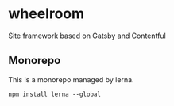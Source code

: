 # wheelroom

Site framework based on Gatsby and Contentful

## Monorepo

This is a monorepo managed by lerna.

```
npm install lerna --global
```

